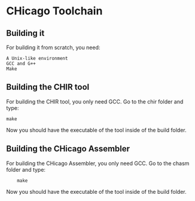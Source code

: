 # CHicago Toolchain

## Building it

For building it from scratch, you need:

	A Unix-like environment
	GCC and G++
	Make

## Building the CHIR tool

For building the CHIR tool, you only need GCC.
Go to the chir folder and type:

	make

Now you should have the executable of the tool inside of the build folder.

## Building the CHicago Assembler

For building the CHicago Assembler, you only need GCC.
Go to the chasm folder and type:

        make

Now you should have the executable of the tool inside of the build folder.
